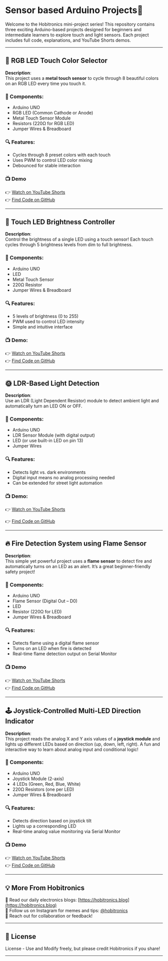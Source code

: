# Sensor based Arduino Projects🚀

Welcome to the Hobitronics mini-project series! This repository contains three exciting Arduino-based projects designed for beginners and intermediate learners to explore touch and light sensors. Each project includes full code, explanations, and YouTube Shorts demos.

---

## 📱 RGB LED Touch Color Selector

**Description**:  
This project uses a **metal touch sensor** to cycle through 8 beautiful colors on an RGB LED every time you touch it.

### 🔧 Components:
- Arduino UNO
- RGB LED (Common Cathode or Anode)
- Metal Touch Sensor Module
- Resistors (220Ω for RGB LED)
- Jumper Wires & Breadboard

### 🔍 Features:
- Cycles through 8 preset colors with each touch
- Uses PWM to control LED color mixing
- Debounced for stable interaction

### 📺 Demo  
👉 [Watch on YouTube Shorts](https://www.youtube.com/shorts/Mut5cESZYx8)  
👉 [Find Code on GitHub](https://github.com/Hobitronics/sensor-based-arduino-projects/blob/main/code/touch_sensor_rgb_module.ino)

---
## 🌟 Touch LED Brightness Controller

**Description**:  
Control the brightness of a single LED using a touch sensor! Each touch cycles through 5 brightness levels from dim to full brightness.

### 🔧 Components:
- Arduino UNO
- LED
- Metal Touch Sensor
- 220Ω Resistor
- Jumper Wires & Breadboard

### 🔍 Features:
- 5 levels of brightness (0 to 255)
- PWM used to control LED intensity
- Simple and intuitive interface

### 📺 Demo:  
👉 [Watch on YouTube Shorts](https://www.youtube.com/shorts/b532Vb7Kuwo)  
👉 [Find Code on GitHub](https://github.com/Hobitronics/sensor-based-arduino-projects/blob/main/code/touch_sensor_brightness.ino)

---
## 🌞 LDR-Based Light Detection

**Description**:  
Use an LDR (Light Dependent Resistor) module to detect ambient light and automatically turn an LED ON or OFF.

### 🔧 Components:
- Arduino UNO
- LDR Sensor Module (with digital output)
- LED (or use built-in LED on pin 13)
- Jumper Wires

### 🔍 Features:
- Detects light vs. dark environments
- Digital input means no analog processing needed
- Can be extended for street light automation

### 📺 Demo:  
👉 [Watch on YouTube Shorts](https://www.youtube.com/shorts/J1jQQLz1Tbc)

👉 [Find Code on GitHub](https://github.com/Hobitronics/sensor-based-arduino-projects/blob/main/code/ldr_led.ino)

---
## 🔥 Fire Detection System using Flame Sensor

**Description**:  
This simple yet powerful project uses a **flame sensor** to detect fire and automatically turns on an LED as an alert. It’s a great beginner-friendly safety project!

### 🔧 Components:
- Arduino UNO
- Flame Sensor (Digital Out – D0)
- LED
- Resistor (220Ω for LED)
- Jumper Wires & Breadboard

### 🔍 Features:
- Detects flame using a digital flame sensor
- Turns on an LED when fire is detected
- Real-time flame detection output on Serial Monitor

### 📺 Demo  
👉 [Watch on YouTube Shorts](https://www.youtube.com/shorts/6YyKSoz93YA)  
👉 [Find Code on GitHub](https://github.com/Hobitronics/sensor-based-arduino-projects/blob/main/code/fire_detector.ino)

---
## 🕹️ Joystick-Controlled Multi-LED Direction Indicator

**Description**:  
This project reads the analog X and Y axis values of a **joystick module** and lights up different LEDs based on direction (up, down, left, right). A fun and interactive way to learn about analog input and conditional logic!

### 🔧 Components:
- Arduino UNO
- Joystick Module (2-axis)
- 4 LEDs (Green, Red, Blue, White)
- 220Ω Resistors (one per LED)
- Jumper Wires & Breadboard

### 🔍 Features:
- Detects direction based on joystick tilt
- Lights up a corresponding LED
- Real-time analog value monitoring via Serial Monitor

### 📺 Demo  
👉 [Watch on YouTube Shorts](https://www.youtube.com/shorts/LLuFA0pNud4)  
👉 [Find Code on GitHub](https://github.com/Hobitronics/sensor-based-arduino-projects/blob/main/code/joystick_led_direction.ino)

---

## 💡 More From Hobitronics

📘 Read our daily electronics blogs: [https://hobitronics.blog](https://hobitronics.blog)  
🎥 Follow us on Instagram for memes and tips: [@hobitronics](https://instagram.com/hobitronics)  
📩 Reach out for collaboration or feedback!

---

## 📜 License

License - Use and Modify freely, but please credit Hobitronics if you share!

---

